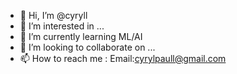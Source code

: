 - 👋 Hi, I’m @cyryll
- 👀 I’m interested in ...
- 🌱 I’m currently learning ML/AI
- 💞️ I’m looking to collaborate on ...
- 📫 How to reach me : Email:cyrylpaull@gmail.com

<!---
cyryll/cyryll is a ✨ special ✨ repository because its `README.md` (this file) appears on your GitHub profile.
You can click the Preview link to take a look at your changes.
--->
